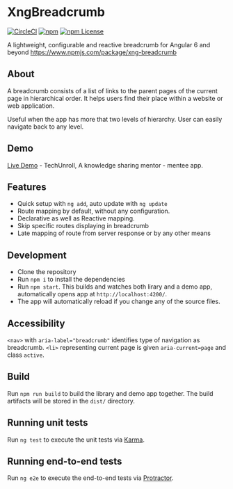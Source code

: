 # XngBreadcrumb

[![CircleCI](https://circleci.com/gh/udayvunnam/xng-breadcrumb.svg?style=svg)](https://circleci.com/gh/udayvunnam/xng-breadcrumb) [![npm](https://img.shields.io/npm/v/xng-breadcrumb.svg)](https://www.npmjs.com/package/xng-breadcrumb) [![npm License](https://img.shields.io/npm/l/xng-breadcrumb.svg)](https://github.com/udayvunnam/xng-breadcrumb/blob/master/LICENSE)

A lightweight, configurable and reactive breadcrumb for Angular 6 and beyond https://www.npmjs.com/package/xng-breadcrumb

## About

A breadcrumb consists of a list of links to the parent pages of the current page in hierarchical order. It helps users find their place within a website or web application.

Useful when the app has more that two levels of hierarchy. User can easily navigate back to any level.

## Demo

[Live Demo](https://xng-breadcrumb.netlify.com) - TechUnroll, A knowledge sharing mentor - mentee app.

## Features

- Quick setup with `ng add`, auto update with `ng update`
- Route mapping by default, without any configuration.
- Declarative as well as Reactive mapping.
- Skip specific routes displaying in breadcrumb
- Late mapping of route from server response or by any other means

## Development

- Clone the repository
- Run `npm i` to install the dependencies
- Run `npm start`. This builds and watches both lirary and a demo app, automatically opens app at `http://localhost:4200/`.
- The app will automatically reload if you change any of the source files.

## Accessibility

`<nav>` with `aria-label="breadcrumb"` identifies type of navigation as breadcrumb.
`<li>` representing current page is given `aria-current=page` and class `active`.

## Build

Run `npm run build` to build the library and demo app together. The build artifacts will be stored in the `dist/` directory.

## Running unit tests

Run `ng test` to execute the unit tests via [Karma](https://karma-runner.github.io).

## Running end-to-end tests

Run `ng e2e` to execute the end-to-end tests via [Protractor](http://www.protractortest.org/).
